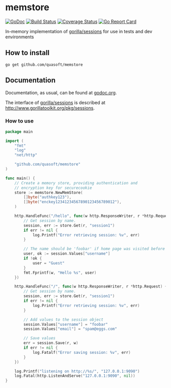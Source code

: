 # memstore

[![GoDoc](https://godoc.org/github.com/quasoft/memstore?status.svg)](https://godoc.org/github.com/quasoft/memstore) [![Build Status](https://travis-ci.org/quasoft/memstore.png?branch=master)](https://travis-ci.org/quasoft/memstore) [![Coverage Status](https://coveralls.io/repos/github/quasoft/memstore/badge.svg?branch=master)](https://coveralls.io/github/quasoft/memstore?branch=master) [![Go Report Card](https://goreportcard.com/badge/github.com/quasoft/memstore)](https://goreportcard.com/report/github.com/quasoft/memstore)

In-memory implementation of [gorilla/sessions](https://github.com/gorilla/sessions) for use in tests and dev environments

## How to install

    go get github.com/quasoft/memstore

## Documentation

Documentation, as usual, can be found at [godoc.org](http://www.godoc.org/github.com/quasoft/memstore).

The interface of [gorilla/sessions](https://github.com/gorilla/sessions) is described at http://www.gorillatoolkit.org/pkg/sessions.

### How to use
``` go
package main

import (
	"fmt"
	"log"
	"net/http"

	"github.com/quasoft/memstore"
)

func main() {
	// Create a memory store, providing authentication and
	// encryption key for securecookie
	store := memstore.NewMemStore(
		[]byte("authkey123"),
		[]byte("enckey12341234567890123456789012"),
	)

	http.HandleFunc("/hello", func(w http.ResponseWriter, r *http.Request) {
		// Get session by name.
		session, err := store.Get(r, "session1")
		if err != nil {
			log.Printf("Error retrieving session: %v", err)
		}

		// The name should be 'foobar' if home page was visited before that and 'Guest' otherwise.
		user, ok := session.Values["username"]
		if !ok {
			user = "Guest"
		}
		fmt.Fprintf(w, "Hello %s", user)
	})

	http.HandleFunc("/", func(w http.ResponseWriter, r *http.Request) {
		// Get session by name.
		session, err := store.Get(r, "session1")
		if err != nil {
			log.Printf("Error retrieving session: %v", err)
		}

		// Add values to the session object
		session.Values["username"] = "foobar"
		session.Values["email"] = "spam@eggs.com"

		// Save values
		err = session.Save(r, w)
		if err != nil {
			log.Fatalf("Error saving session: %v", err)
		}
	})

	log.Printf("listening on http://%s/", "127.0.0.1:9090")
	log.Fatal(http.ListenAndServe("127.0.0.1:9090", nil))
}

```
